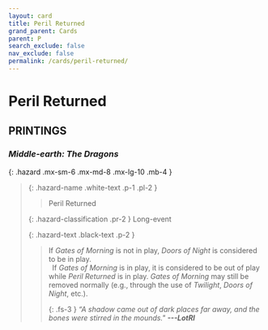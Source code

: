 ```yaml
---
layout: card
title: Peril Returned
grand_parent: Cards
parent: P
search_exclude: false
nav_exclude: false
permalink: /cards/peril-returned/
---
```


# Peril Returned


## PRINTINGS


### _Middle-earth: The Dragons_

{: .hazard .mx-sm-6 .mx-md-8 .mx-lg-10 .mb-4 }
> {: .hazard-name .white-text .p-1 .pl-2 }
> > <div class="hazard-mp"></div>
> > <div class="card-name">Peril Returned</div>
>
> {: .hazard-classification .pr-2 }
> Long-event
>
> {: .hazard-text .black-text .p-2 }
> > If _Gates of Morning_ is not in play, _Doors of Night_ is considered to be in play. <br>&ensp;If _Gates of Morning_ is in play, it is considered to be out of play while _Peril Returned_ is in play. _Gates of Morning_ may still be removed normally (e.g., through the use of _Twilight_, _Doors of Night_, etc.). 
> > 
> > {: .fs-3 } 
> > _“A shadow came out of dark places far away, and the bones were stirred in the mounds."_ ***---&#65279;LotRI*** 
>
